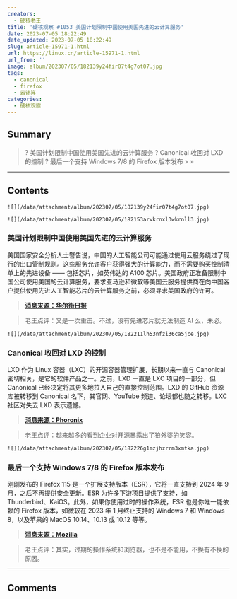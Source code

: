 ```yaml
---
creators:
  - 硬核老王
title: '硬核观察 #1053 美国计划限制中国使用美国先进的云计算服务'
date: 2023-07-05 18:22:49
date_updated: 2023-07-05 18:22:49
slug: article-15971-1.html
url: https://linux.cn/article-15971-1.html
url_from: ''
image: album/202307/05/182139y24fir07t4g7ot07.jpg
tags:
  - canonical
  - firefox
  - 云计算
categories:
  - 硬核观察
---
```


## Summary

> ? 美国计划限制中国使用美国先进的云计算服务
> ? Canonical 收回对 LXD 的控制
> ? 最后一个支持 Windows 7/8 的 Firefox 版本发布
> » 
> »

***

<!-- more -->

## Contents

`![](/data/attachment/album/202307/05/182139y24fir07t4g7ot07.jpg)`

`![](/data/attachment/album/202307/05/182153arvkrnxl3wkrnll3.jpg)`

### 美国计划限制中国使用美国先进的云计算服务

美国国家安全分析人士警告说，中国的人工智能公司可能通过使用云服务绕过了现行的出口管制规则。这些服务允许客户获得强大的计算能力，而不需要购买控制清单上的先进设备 —— 包括芯片，如英伟达的 A100 芯片。美国政府正准备限制中国公司使用美国的云计算服务，要求亚马逊和微软等美国云服务提供商在向中国客户提供使用先进人工智能芯片的云计算服务之前，必须寻求美国政府的许可。

> 
> **[消息来源：华尔街日报](https://www.wsj.com/articles/u-s-looks-to-restrict-chinas-access-to-cloud-computing-to-protect-advanced-technology-f771613)**
> 
> 
> 

> 
> 老王点评：又是一次重击。不过，没有先进芯片就无法制造 AI 么，未必。
> 
> 
> 

`![](/data/attachment/album/202307/05/182211lh53nfzi36ca5jce.jpg)`

### Canonical 收回对 LXD 的控制

LXD 作为 Linux 容器（LXC）的开源容器管理扩展，长期以来一直与 Canonical 密切相关，是它的软件产品之一。之前，LXD 一直是 LXC 项目的一部分，但 Canonical 已经决定将其更多地拉入自己的直接控制范围。LXD 的 GitHub 资源库被转移到 Canonical 名下，其官网、YouTube 频道、论坛都也随之转移。LXC 社区对失去 LXD 表示遗憾。

> 
> **[消息来源：Phoronix](https://www.phoronix.com/news/Canonical-Pulls-In-LXD)**
> 
> 
> 

> 
> 老王点评：越来越多的看到企业对开源暴露出了狼外婆的笑容。
> 
> 
> 

`![](/data/attachment/album/202307/05/182226g1mzjhzrrm3xmtka.jpg)`

### 最后一个支持 Windows 7/8 的 Firefox 版本发布

刚刚发布的 Firefox 115 是一个扩展支持版本（ESR），它将一直支持到 2024 年 9 月，之后不再提供安全更新。ESR 为许多下游项目提供了支持，如 Thunderbird、KaiOS。此外，如果你使用过时的操作系统，ESR 也是你唯一能依赖的 Firefox 版本，如微软在 2023 年 1 月终止支持的 Windows 7 和 Windows 8，以及苹果的 MacOS 10.14、10.13 或 10.12 等等。

> 
> **[消息来源：Mozilla](https://www.mozilla.org/en-US/firefox/115.0/releasenotes/)**
> 
> 
> 

> 
> 老王点评：其实，过期的操作系统和浏览器，也不是不能用，不换有不换的原因。
> 
> 
>

***

## Comments
